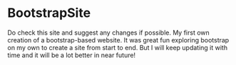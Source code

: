 # BootstrapSite
Do check this site and suggest any changes if possible.
My first own creation of a bootstrap-based website.
It was great fun exploring bootstrap on my own to create a site from start to end.
But I will keep updating it with time and it will be a lot better in near future!
